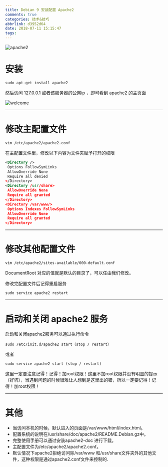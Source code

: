 ```yaml
---
title: Debian 9 安装配置 Apache2
comments: true
categories: 技术&技巧
abbrlink: d3952d64
date: 2018-07-11 15:15:47
tags:
---
```


![apache2](https://www.apache.org/img/asf_logo.png)

# 安装

```shell
sudo apt-get install apache2
```

然后访问 127.0.0.1 或者该服务器的公网ip ，即可看到 apache2 的主页面

![welcome](../../../../images/Linux/Apache2Welcome.png)


<!--more-->

---

# 修改主配置文件

```shell
vim /etc/apache2/apache2.conf
```

在主配置文件里，修改以下内容为文件夹赋予打开的权限

```xml
<Directory />
 Options FollowSymLinks
 AllowOverride None
 Require all denied
</Directory>
<Directory /usr/share>
 AllowOverride None
 Require all granted
</Directory>
<Directory /var/www/>
 Options Indexes FollowSymLinks
 AllowOverride None
 Require all granted
</Directory>
```

---

# 修改其他配置文件

```
vim /etc/apache2/sites-available/000-default.conf
```

DocumentRoot 对应的值就是默认的目录了，可以任由我们修改。

修改完配置文件后记得重启服务

```
sudo service apache2 restart
```

---

# 启动和关闭 apache2 服务

启动和关闭apache2服务可以通过执行命令

```
sudo /etc/init.d/apache2 start（stop / restart）
```

或者

```
sudo service apache2 start (stop / restart)
```

这里一定要注意记得！记得！加root权限！这里不加root权限并没有明显的提示（好坑），当遇到问题的时候很难让人想到是这里出的错，所以一定要记得！记得！加root权限！

---

# 其他

- 当访问本机的时候，默认进入的页面是/var/www/html/index.html。
- 配置系统的说明在/usr/share/doc/apache2/README.Debian.gz中。
- 完整使用手册可以通过安装apache2-doc 进行下载。
- 主配置文件为/etc/apache2/apache2.conf。
- 默认情况下apache2拒绝访问除/var/www 和/usr/share文件夹外的其他文件，这种权限是通过apache2.conf文件来控制的.
